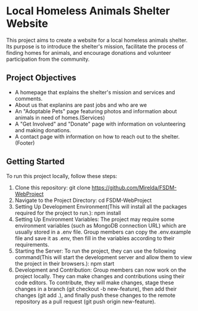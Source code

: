 # Local Homeless Animals Shelter Website

This project aims to create a website for a local homeless animals shelter. Its purpose is to introduce the shelter's mission, facilitate the process of finding homes for animals, and encourage donations and volunteer participation from the community.

## Project Objectives

- A homepage that explains the shelter's mission and services and comments.
- About us that explanins are past jobs and who are we
- An "Adoptable Pets" page featuring photos and information about animals in need of homes.(Services)
- A "Get Involved" and "Donate" page with information on volunteering and making donations.
- A contact page with information on how to reach out to the shelter.(Footer)
  

## Getting Started

To run this project locally, follow these steps:

1. Clone this repository:
git clone https://github.com/Mirelda/FSDM-WebProject
2. Navigate to the Project Directory:
cd FSDM-WebProject
3. Setting Up Development Environment(This will install all the packages required for the project to run.):
npm install
4. Setting Up Environment Variables:
The project may require some environment variables (such as MongoDB connection URL) which are usually stored in a .env file. Group members can copy the .env.example file and save it as .env, then fill in the variables according to their requirements.
5. Starting the Server:
To run the project, they can use the following command(This will start the development server and allow them to view the project in their browsers.):
npm start
6. Development and Contribution:
Group members can now work on the project locally. They can make changes and contributions using their code editors.
To contribute, they will make changes, stage these changes in a branch (git checkout -b new-feature), then add their changes (git add .), and finally push these changes to the remote repository as a pull request (git push origin new-feature).



